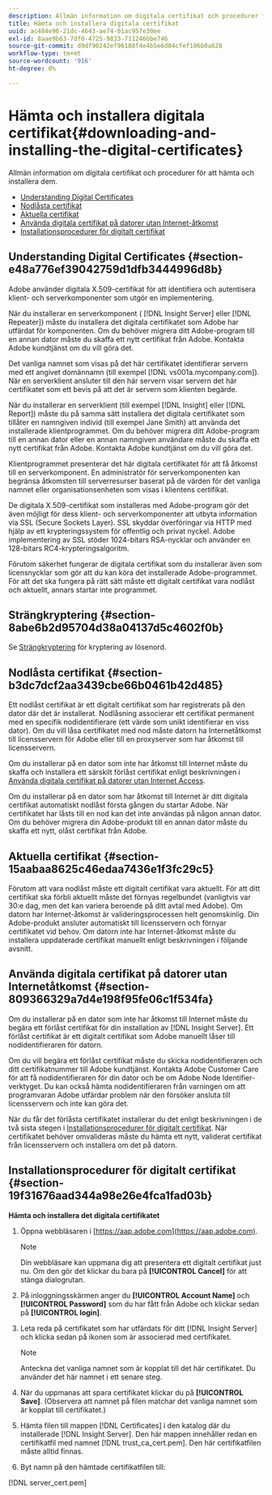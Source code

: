 ```yaml
---
description: Allmän information om digitala certifikat och procedurer för att hämta och installera dem.
title: Hämta och installera digitala certifikat
uuid: ac484e96-21dc-4643-ae74-01ac957e30ee
exl-id: 8aae9b63-7df0-4725-9833-711246bbe746
source-git-commit: d9df90242ef96188f4e4b5e6d04cfef196b0a628
workflow-type: tm+mt
source-wordcount: '916'
ht-degree: 0%

---
```


# Hämta och installera digitala certifikat{#downloading-and-installing-the-digital-certificates}

Allmän information om digitala certifikat och procedurer för att hämta och installera dem.

* [Understanding Digital Certificates](../../../../../home/c-inst-svr/c-install-ins-svr/t-install-proc-inst-svr-dpu/c-dnld-dgtl-cert/c-dnld-dgtl-cert.md#section-e48a776ef39042759d1dfb3444996d8b)
* [Nodlåsta certifikat](../../../../../home/c-inst-svr/c-install-ins-svr/t-install-proc-inst-svr-dpu/c-dnld-dgtl-cert/c-dnld-dgtl-cert.md#section-b3dc7dcf2aa3439cbe66b0461b42d485)
* [Aktuella certifikat](../../../../../home/c-inst-svr/c-install-ins-svr/t-install-proc-inst-svr-dpu/c-dnld-dgtl-cert/c-dnld-dgtl-cert.md#section-15aabaa8625c46edaa7436e1f3fc29c5)
* [Använda digitala certifikat på datorer utan Internet-åtkomst](../../../../../home/c-inst-svr/c-install-ins-svr/t-install-proc-inst-svr-dpu/c-dnld-dgtl-cert/c-dnld-dgtl-cert.md#section-809366329a7d4e198f95fe06c1f534fa)
* [Installationsprocedurer för digitalt certifikat](../../../../../home/c-inst-svr/c-install-ins-svr/t-install-proc-inst-svr-dpu/c-dnld-dgtl-cert/c-dnld-dgtl-cert.md#section-19f31676aad344a98e26e4fca1fad03b)

## Understanding Digital Certificates {#section-e48a776ef39042759d1dfb3444996d8b}

Adobe använder digitala X.509-certifikat för att identifiera och autentisera klient- och serverkomponenter som utgör en implementering.

När du installerar en serverkomponent ( [!DNL Insight Server] eller [!DNL Repeater]) måste du installera det digitala certifikatet som Adobe har utfärdat för komponenten. Om du behöver migrera ditt Adobe-program till en annan dator måste du skaffa ett nytt certifikat från Adobe. Kontakta Adobe kundtjänst om du vill göra det.

Det vanliga namnet som visas på det här certifikatet identifierar servern med ett angivet domännamn (till exempel [!DNL vs001a.mycompany.com]). När en serverklient ansluter till den här servern visar servern det här certifikatet som ett bevis på att det är servern som klienten begärde.

När du installerar en serverklient (till exempel [!DNL Insight] eller [!DNL Report]) måste du på samma sätt installera det digitala certifikatet som tillåter en namngiven individ (till exempel Jane Smith) att använda det installerade klientprogrammet. Om du behöver migrera ditt Adobe-program till en annan dator eller en annan namngiven användare måste du skaffa ett nytt certifikat från Adobe. Kontakta Adobe kundtjänst om du vill göra det.

Klientprogrammet presenterar det här digitala certifikatet för att få åtkomst till en serverkomponent. En administratör för serverkomponenten kan begränsa åtkomsten till serverresurser baserat på de värden för det vanliga namnet eller organisationsenheten som visas i klientens certifikat.

De digitala X.509-certifikat som installeras med Adobe-program gör det även möjligt för dess klient- och serverkomponenter att utbyta information via SSL (Secure Sockets Layer). SSL skyddar överföringar via HTTP med hjälp av ett krypteringssystem för offentlig och privat nyckel. Adobe implementering av SSL stöder 1024-bitars RSA-nycklar och använder en 128-bitars RC4-krypteringsalgoritm.

Förutom säkerhet fungerar de digitala certifikat som du installerar även som licensnycklar som gör att du kan köra det installerade Adobe-programmet. För att det ska fungera på rätt sätt måste ett digitalt certifikat vara nodlåst och aktuellt, annars startar inte programmet.

## Strängkryptering {#section-8abe6b2d95704d38a04137d5c4602f0b}

Se [Strängkryptering](../../../../../home/c-inst-svr/c-install-ins-svr/t-install-proc-inst-svr-dpu/c-dnld-dgtl-cert/string-encryption.md#concept-35da0b53650a4d7e82b240ad27f6d45a) för kryptering av lösenord.

## Nodlåsta certifikat {#section-b3dc7dcf2aa3439cbe66b0461b42d485}

Ett nodlåst certifikat är ett digitalt certifikat som har registrerats på den dator där det är installerat. Nodlåsning associerar ett certifikat permanent med en specifik nodidentifierare (ett värde som unikt identifierar en viss dator). Om du vill låsa certifikatet med nod måste datorn ha Internetåtkomst till licensservern för Adobe eller till en proxyserver som har åtkomst till licensservern.

Om du installerar på en dator som inte har åtkomst till Internet måste du skaffa och installera ett särskilt förlåst certifikat enligt beskrivningen i [Använda digitala certifikat på datorer utan Internet Access](../../../../../home/c-inst-svr/c-install-ins-svr/t-install-proc-inst-svr-dpu/c-dnld-dgtl-cert/c-dnld-dgtl-cert.md#section-809366329a7d4e198f95fe06c1f534fa).

Om du installerar på en dator som har åtkomst till Internet är ditt digitala certifikat automatiskt nodlåst första gången du startar Adobe. När certifikatet har låsts till en nod kan det inte användas på någon annan dator. Om du behöver migrera din Adobe-produkt till en annan dator måste du skaffa ett nytt, olåst certifikat från Adobe.

## Aktuella certifikat {#section-15aabaa8625c46edaa7436e1f3fc29c5}

Förutom att vara nodlåst måste ett digitalt certifikat vara aktuellt. För att ditt certifikat ska förbli aktuellt måste det förnyas regelbundet (vanligtvis var 30:e dag, men det kan variera beroende på ditt avtal med Adobe). Om datorn har Internet-åtkomst är valideringsprocessen helt genomskinlig. Din Adobe-produkt ansluter automatiskt till licensservern och förnyar certifikatet vid behov. Om datorn inte har Internet-åtkomst måste du installera uppdaterade certifikat manuellt enligt beskrivningen i följande avsnitt.

## Använda digitala certifikat på datorer utan Internetåtkomst {#section-809366329a7d4e198f95fe06c1f534fa}

Om du installerar på en dator som inte har åtkomst till Internet måste du begära ett förlåst certifikat för din installation av [!DNL Insight Server]. Ett förlåst certifikat är ett digitalt certifikat som Adobe manuellt låser till nodidentifieraren för datorn.

Om du vill begära ett förlåst certifikat måste du skicka nodidentifieraren och ditt certifikatnummer till Adobe kundtjänst. Kontakta Adobe Customer Care för att få nodidentifieraren för din dator och be om Adobe Node Identifier-verktyget. Du kan också hämta nodidentifieraren från varningen om att programvaran Adobe utfärdar problem när den försöker ansluta till licensservern och inte kan göra det.

När du får det förlåsta certifikatet installerar du det enligt beskrivningen i de två sista stegen i [Installationsprocedurer för digitalt certifikat](../../../../../home/c-inst-svr/c-install-ins-svr/t-install-proc-inst-svr-dpu/c-dnld-dgtl-cert/c-dnld-dgtl-cert.md#section-19f31676aad344a98e26e4fca1fad03b). När certifikatet behöver omvalideras måste du hämta ett nytt, validerat certifikat från licensservern och installera om det på datorn.

## Installationsprocedurer för digitalt certifikat {#section-19f31676aad344a98e26e4fca1fad03b}

**Hämta och installera det digitala certifikatet**

1. Öppna webbläsaren i [https://aap.adobe.com](https://aap.adobe.com).

   >[!NOTE]
   >
   >Din webbläsare kan uppmana dig att presentera ett digitalt certifikat just nu. Om den gör det klickar du bara på **[!UICONTROL Cancel]** för att stänga dialogrutan.

1. På inloggningsskärmen anger du **[!UICONTROL Account Name]** och **[!UICONTROL Password]** som du har fått från Adobe och klickar sedan på **[!UICONTROL login]**.

1. Leta reda på certifikatet som har utfärdats för ditt [!DNL Insight Server] och klicka sedan på ikonen som är associerad med certifikatet.

   >[!NOTE]
   >
   >Anteckna det vanliga namnet som är kopplat till det här certifikatet. Du använder det här namnet i ett senare steg.

1. När du uppmanas att spara certifikatet klickar du på **[!UICONTROL Save]**. (Observera att namnet på filen matchar det vanliga namnet som är kopplat till certifikatet.)
1. Hämta filen till mappen [!DNL Certificates] i den katalog där du installerade [!DNL Insight Server]. Den här mappen innehåller redan en certifikatfil med namnet [!DNL trust_ca_cert.pem]. Den här certifikatfilen måste alltid finnas.

1. Byt namn på den hämtade certifikatfilen till:

[!DNL server_cert.pem]
